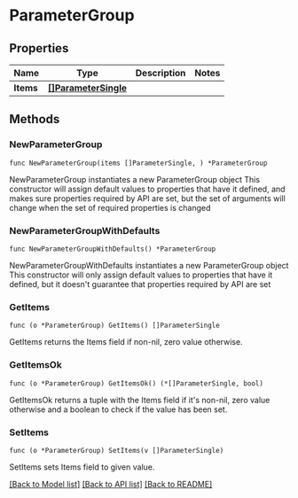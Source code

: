 # ParameterGroup

## Properties

Name | Type | Description | Notes
------------ | ------------- | ------------- | -------------
**Items** | [**[]ParameterSingle**](ParameterSingle.md) |  | 

## Methods

### NewParameterGroup

`func NewParameterGroup(items []ParameterSingle, ) *ParameterGroup`

NewParameterGroup instantiates a new ParameterGroup object
This constructor will assign default values to properties that have it defined,
and makes sure properties required by API are set, but the set of arguments
will change when the set of required properties is changed

### NewParameterGroupWithDefaults

`func NewParameterGroupWithDefaults() *ParameterGroup`

NewParameterGroupWithDefaults instantiates a new ParameterGroup object
This constructor will only assign default values to properties that have it defined,
but it doesn't guarantee that properties required by API are set

### GetItems

`func (o *ParameterGroup) GetItems() []ParameterSingle`

GetItems returns the Items field if non-nil, zero value otherwise.

### GetItemsOk

`func (o *ParameterGroup) GetItemsOk() (*[]ParameterSingle, bool)`

GetItemsOk returns a tuple with the Items field if it's non-nil, zero value otherwise
and a boolean to check if the value has been set.

### SetItems

`func (o *ParameterGroup) SetItems(v []ParameterSingle)`

SetItems sets Items field to given value.



[[Back to Model list]](../README.md#documentation-for-models) [[Back to API list]](../README.md#documentation-for-api-endpoints) [[Back to README]](../README.md)


